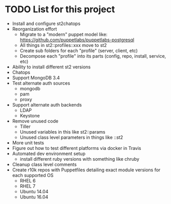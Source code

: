 # TODO List for this project

- Install and configure st2chatops
- Reorganization effort
  - Migrate to a "modern" puppet model like: https://github.com/puppetlabs/puppetlabs-postgresql
  - All things in st2::profiles::xxx move to st2
  - Create sub folders for each "profile" (server, client, etc)
  - Decompose each "profile" into its parts (config, repo, install, service, etc)
- Ability to install different st2 versions
- Chatops
- Support MongoDB 3.4
- Test alternate auth sources
  - mongodb
  - pam
  - proxy
- Support alternate auth backends
  - LDAP
  - Keystone
- Remove unused code
  - Tiller
  - Unused variables in this like st2::params
  - Unused class level parameters in things like ::st2
- More unit tests
- Figure out how to test different platforms via docker in Travis
- Automated dev environment setup
  - install different ruby versions with something like chruby
- Cleanup class level comments
- Create r10k repos with Puppetfiles detailing exact module versions for each supported OS
  - RHEL 6
  - RHEL 7
  - Ubuntu 14.04
  - Ubuntu 16.04
